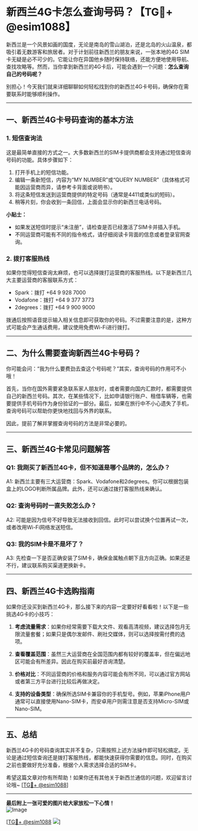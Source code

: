 # 新西兰4G卡怎么查询号码？【TG💪+ @esim1088】

新西兰是一个风景如画的国度，无论是南岛的雪山湖泊，还是北岛的火山温泉，都吸引着无数游客和旅居者。对于计划前往新西兰的朋友来说，一张本地的4G SIM卡无疑是必不可少的。它能让你在异国他乡随时保持联络，还能方便地使用导航、查找攻略等。然而，当你拿到新西兰的4G卡后，可能会遇到一个问题：**怎么查询自己的号码呢？**

别担心！今天我们就来详细聊聊如何轻松找到你的新西兰4G卡号码，确保你在需要联系时能够顺利操作。

---

## 一、新西兰4G卡号码查询的基本方法

### 1. 短信查询法
这是最简单直接的方式之一。大多数新西兰的SIM卡提供商都会支持通过短信查询号码的功能。具体步骤如下：

1. 打开手机上的短信功能。
2. 编辑一条新短信，内容为“MY NUMBER”或“QUERY NUMBER”（具体格式可能因运营商而异，请参考卡背面或说明书）。
3. 将这条短信发送到运营商提供的特定号码（通常是4411或类似的短码）。
4. 稍等片刻，你会收到一条回信，上面会显示你的新西兰电话号码。

**小贴士：**
- 如果发送短信时提示“未注册”，请检查是否已经激活了SIM卡并插入手机。
- 不同运营商可能有不同的指令格式，请仔细阅读卡背面的信息或者登录官网查询。

### 2. 拨打客服热线
如果你觉得短信查询太麻烦，也可以选择拨打运营商的客服热线。以下是新西兰几大主要运营商的客服联系方式：

- Spark：拨打 +64 9 928 7000
- Vodafone：拨打 +64 9 377 3773
- 2degrees：拨打 +64 9 900 9000

拨通后按照语音提示输入相关信息即可获取你的号码。不过需要注意的是，这种方式可能会产生通话费用，建议使用免费Wi-Fi进行拨打。

---

## 二、为什么需要查询新西兰4G卡号码？

你可能会问：“我为什么要费劲去查这个号码呢？”其实，查询号码的作用可不小哦！

首先，当你在国外需要紧急联系家人朋友时，或者需要向国内汇款时，都需要提供自己的新西兰号码。其次，在某些情况下，比如申请银行账户、租借车辆等，也需要提供手机号码作为身份验证的一部分。最后，如果在旅行中不小心遗失了手机，查询号码可以帮助你更快地找回与外界的联系。

因此，提前了解并掌握查询号码的方法是非常必要的。

---

## 三、新西兰4G卡常见问题解答

### Q1: 我刚买了新西兰4G卡，但不知道是哪个品牌的，怎么办？
A1: 新西兰主要有三大运营商：Spark、Vodafone和2degrees。你可以根据包装盒上的LOGO判断所属品牌。此外，还可以通过拨打客服热线来确认。

### Q2: 查询号码时一直失败怎么办？
A2: 可能是因为信号不好导致无法接收到回信。此时可以尝试换个位置再试一次，或者改用Wi-Fi网络发送短信。

### Q3: 我的SIM卡是不是坏了？
A3: 先检查一下是否正确安装了SIM卡，确保金属触点朝下且方向正确。如果还是不行，建议联系购买渠道更换新卡。

---

## 四、新西兰4G卡选购指南

如果你还没买到新西兰4G卡，那么接下来的内容一定要好好看看啦！以下是一些挑选4G卡的小技巧：

1. **考虑流量需求**：如果你经常需要下载大文件、观看高清视频，建议选择包月无限流量套餐；如果只是偶尔发邮件、刷社交媒体，则可以选择按需付费的选项。
   
2. **查看覆盖范围**：虽然三大运营商在全国范围内都有较好的覆盖率，但在偏远地区可能会有所差异。因此在购买前最好咨询清楚。

3. **价格对比**：不同运营商的价格和服务内容可能会有所不同，可以通过官方网站或者第三方平台进行比较后再做决定。

4. **支持的设备类型**：确保所选SIM卡兼容你的手机型号。例如，苹果iPhone用户通常可以直接使用Nano-SIM卡，而安卓用户则需注意是否支持Micro-SIM或Nano-SIM。

---

## 五、总结

新西兰4G卡的号码查询其实并不复杂，只需按照上述方法操作即可轻松搞定。无论是通过短信查询还是拨打客服热线，都能快速获得你需要的信息。同时，在购买之前也要做好充分准备，根据个人需求选择合适的SIM卡。

希望这篇文章对你有所帮助！如果你还有其他关于新西兰通信的问题，欢迎留言讨论哦~ [[TG💪+ @esim1088](https://t.me/s/esim1088)]

---

**最后附上一张可爱的图片给大家放松一下心情！**  
![Image](https://i.postimg.cc/4NQfJmqS/Snipaste-2025-05-13-00-14-12.png)

[[TG💪+ @esim1088](https://t.me/s/esim1088) ![](https://i.postimg.cc/4NQfJmqS/Snipaste-2025-05-13-00-14-12.png)]